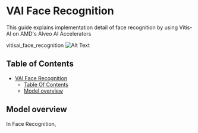 # VAI Face Recognition 
This guide explains implementation detail of face recognition by using Vitis-AI on AMD's Alveo AI Accelerators

vitisai_face_recognition
![Alt Text](./images/fr_tomcruise_sample.gif)

## Table of Contents
- [VAI Face Recognition](#VAI-Face-Recognition])
  - [Table Of Contents](#table-of-contents)
  - [Model overview](#model-overview)

## Model overview
In Face Recognition, 
